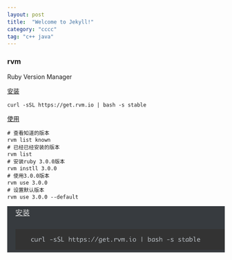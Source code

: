 ```yaml
---
layout: post
title:  "Welcome to Jekyll!"
category: "cccc"
tag: "c++ java"
---
```


### rvm

Ruby Version Manager

[安装](https://rvm_io.global.ssl.fastly.net/)
```
curl -sSL https://get.rvm.io | bash -s stable
```
[使用](https://rvm.io/rvm/install)
```
# 查看知道的版本
rvm list known
# 已经已经安装的版本
rvm list
# 安装ruby 3.0.0版本
rvm instll 3.0.0
# 使用3.0.0版本
rvm use 3.0.0
# 设置默认版本
rvm use 3.0.0 --default
```



![image-20211117144226436](../../assets/2021-11-17-rvm/image-20211117144226436.png)

